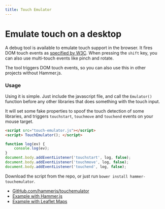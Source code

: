 ```yaml
---
title: Touch Emulator
---
```


# Emulate touch on a desktop
A debug tool is available to emulate touch support in the browser. It fires DOM touch events as
[specified by W3C](http://www.w3.org/TR/touch-events). When pressing the `shift` key,
you can also use multi-touch events like pinch and rotate.

The tool triggers DOM touch events, so you can also use this in other projects without Hammer.js.

### Usage
Using it is simple. Just include the javascript file, and call the `Emulator()` function before
any other libraries that does something with the touch input.

It will set some fake properties to spoof the touch detection of some libraries,
and triggers `touchstart`, `touchmove` and `touchend` events on your mouse target.

````html
<script src="touch-emulator.js"></script>
<script> TouchEmulator(); </script>
````

````js
function log(ev) {
	console.log(ev);
}
document.body.addEventListener('touchstart', log, false);
document.body.addEventListener('touchmove', log, false);
document.body.addEventListener('touchend', log, false);
````

Download the script from the repo, or just run `bower install hammer-touchemulator`.

- [GitHub.com/hammerjs/touchemulator](https://github.com/hammerjs/touchemulator)
- [Example with Hammer.js](http://cdn.rawgit.com/hammerjs/touchemulator/master/tests/manual/hammer.html)
- [Example with Leaflet Maps](http://cdn.rawgit.com/hammerjs/touchemulator/master/tests/manual/leaflet.html)

